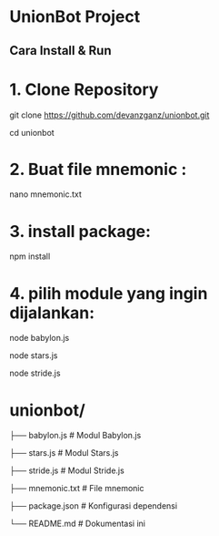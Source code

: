 # UnionBot Project

## Cara Install & Run


# 1. Clone Repository
   
  git clone https://github.com/devanzganz/unionbot.git

  cd unionbot

# 2. Buat file mnemonic :
   
  nano mnemonic.txt

# 3. install package:
   
  npm install

# 4. pilih module yang ingin dijalankan:

  node babylon.js

  node stars.js

  node stride.js

# unionbot/

  ├── babylon.js       # Modul Babylon.js

  ├── stars.js         # Modul Stars.js

  ├── stride.js        # Modul Stride.js

  ├── mnemonic.txt     # File mnemonic 

  ├── package.json     # Konfigurasi dependensi

  └── README.md        # Dokumentasi ini
